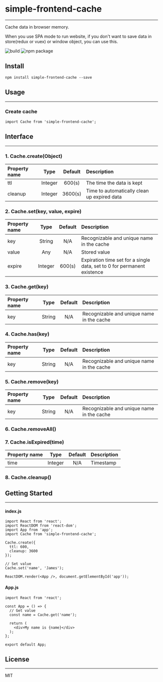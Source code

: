 # simple-frontend-cache
***
Cache data in browser memory.

When you use SPA mode to run website, if you don't want to save data in store(redux or vuex) or window object, you can use this.

![build](https://img.shields.io/badge/build-passing-success.svg)
![npm package](https://img.shields.io/badge/npm%20package-0.0.1-success.svg)

## Install
```
npm install simple-frontend-cache --save
```

## Usage
***
### Create cache
```
import Cache from 'simple-frontend-cache';
```

## Interface
***
### 1. Cache.create(Object)

| Property name | Type | Default | Description | 
| :---- | :----: | :----: | :---- |
| ttl  | Integer | 600(s) | The time the data is kept |
| cleanup  | Integer | 3600(s) | Time to automatically clean up expired data |

### 2. Cache.set(key, value, expire)

| Property name | Type | Default | Description | 
| :---- | :----: | :----: | :---- |
| key | String | N/A | Recognizable and unique name in the cache |
| value | Any | N/A | Stored value |
| expire | Integer | 600(s) | Expiration time set for a single data, set to 0 for permanent existence |

### 3. Cache.get(key)

| Property name | Type | Default | Description | 
| :---- | :----: | :----: | :---- |
| key | String | N/A | Recognizable and unique name in the cache |

### 4. Cache.has(key)

| Property name | Type | Default | Description | 
| :---- | :----: | :----: | :---- |
| key | String | N/A | Recognizable and unique name in the cache |

### 5. Cache.remove(key)

| Property name | Type | Default | Description | 
| :---- | :----: | :----: | :---- |
| key | String | N/A | Recognizable and unique name in the cache |

### 6. Cache.removeAll()

### 7. Cache.isExpired(time)

| Property name | Type | Default | Description | 
| :---- | :----: | :----: | :---- |
| time | Integer | N/A | Timestamp |

### 8. Cache.cleanup()

## Getting Started
***

#### index.js
```
import React from 'react';
import ReactDOM from 'react-dom';
import App from 'app';
import Cache from 'simple-frontend-cache';

Cache.create({
  ttl: 600,
  cleanup: 3600
});

// Set value
Cache.set('name', 'James');

ReactDOM.render(<App />, document.getElementById('app'));
```

#### App.js
```
import React from 'react';

const App = () => {
  // Get value
  const name = Cache.get('name');
  
  return (
    <div>My name is {name}</div>
  );
};

export default App;
```

## License
***
MIT
